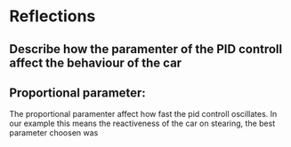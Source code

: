 
# Reflections

## Describe how the paramenter of the PID controll affect the behaviour of the car

## Proportional parameter:

The proportional paramenter affect how fast the pid controll oscillates. In our example this means the reactiveness of the car on stearing, the best parameter choosen was 
